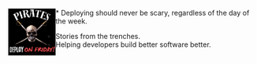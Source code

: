 <img align="left" src="/img/deployonfriday.png" width="96"/>* Deploying should never be scary, regardless of the day of the week.
* Stories from the trenches.
* Helping developers build better software better.

<a rel="me" href="https://mastodon.social/@larsrosenquist" hidden>Mastodon</a>